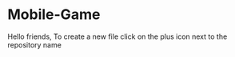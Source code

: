 # Mobile-Game
Hello friends,
To create a new file click on the plus icon next to the repository name
